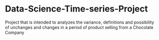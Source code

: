 # Data-Science-Time-series-Project
Project that is intended to analyzes the variance, definitions and possibility of unchanges and changes in a period of product selling from a Chocolate Company
